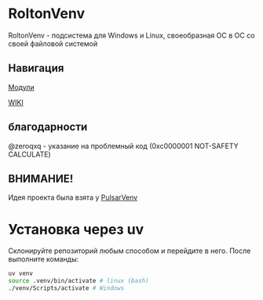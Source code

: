 # RoltonVenv
RoltonVenv - подсистема для Windows и Linux, своеобразная ОС в ОС со своей файловой системой

<h2>Навигация</h2>
<a href = "https://github.com/KirillMos1/RoltonVenv-packages">Модули</a>

<a href = "https://github.com/KirillMos1/RoltonVenv/wiki/Главная">WIKI</a>

<h2>благодарности</h2>

@zeroqxq - указание на проблемный код (0xc0000001 NOT-SAFETY CALCULATE)

<h2>ВНИМАНИЕ!</h2>

Идея проекта была взята у <a href = "https://github.com/PulsarPrograms/PulsarVenv">PulsarVenv</a>

# Установка через uv

Склонируйте репозиторий любым способом и перейдите в него. После выполните команды:

```bash
uv venv
source .venv/bin/activate # linux (bash)
./venv/Scripts/activate # Windows
```
